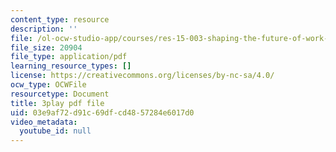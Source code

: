 ```yaml
---
content_type: resource
description: ''
file: /ol-ocw-studio-app/courses/res-15-003-shaping-the-future-of-work-15-662x-spring-2016/03e9af72d91c69dfcd4857284e6017d0_Hu-ZLesnxfc.pdf
file_size: 20904
file_type: application/pdf
learning_resource_types: []
license: https://creativecommons.org/licenses/by-nc-sa/4.0/
ocw_type: OCWFile
resourcetype: Document
title: 3play pdf file
uid: 03e9af72-d91c-69df-cd48-57284e6017d0
video_metadata:
  youtube_id: null
---
```

